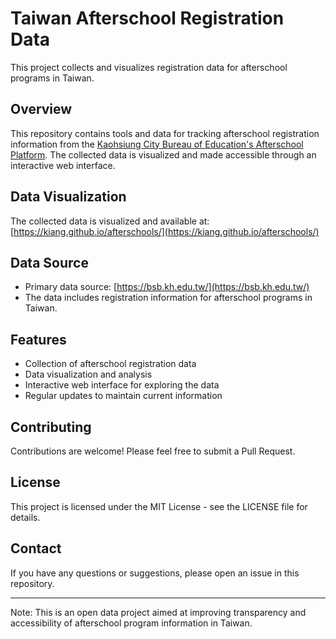 # Taiwan Afterschool Registration Data

This project collects and visualizes registration data for afterschool programs in Taiwan.

## Overview

This repository contains tools and data for tracking afterschool registration information from the [Kaohsiung City Bureau of Education's Afterschool Platform](https://bsb.kh.edu.tw/). The collected data is visualized and made accessible through an interactive web interface.

## Data Visualization

The collected data is visualized and available at:
[https://kiang.github.io/afterschools/](https://kiang.github.io/afterschools/)

## Data Source

- Primary data source: [https://bsb.kh.edu.tw/](https://bsb.kh.edu.tw/)
- The data includes registration information for afterschool programs in Taiwan.

## Features

- Collection of afterschool registration data
- Data visualization and analysis
- Interactive web interface for exploring the data
- Regular updates to maintain current information

## Contributing

Contributions are welcome! Please feel free to submit a Pull Request.

## License

This project is licensed under the MIT License - see the LICENSE file for details.

## Contact

If you have any questions or suggestions, please open an issue in this repository.

---
Note: This is an open data project aimed at improving transparency and accessibility of afterschool program information in Taiwan. 